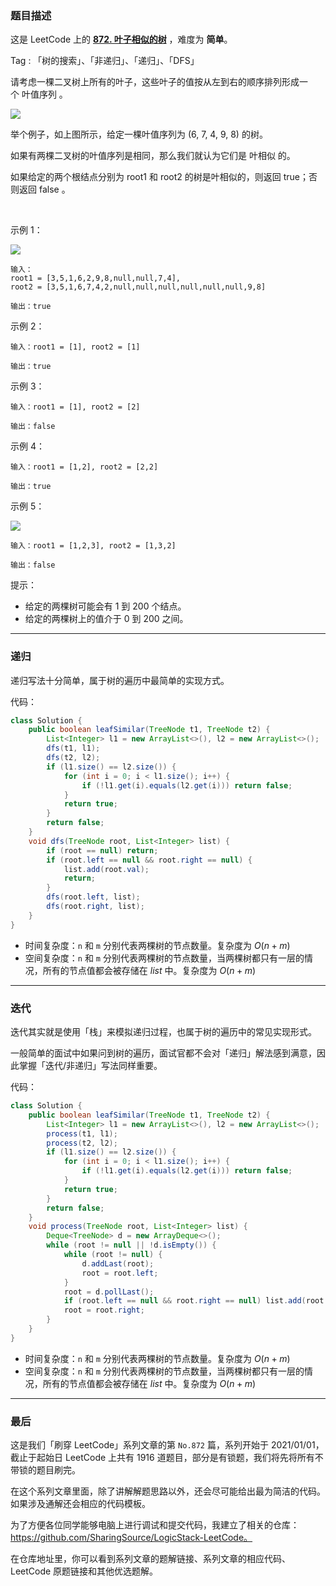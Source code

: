 ### 题目描述

这是 LeetCode 上的 **[872. 叶子相似的树](https://leetcode-cn.com/problems/leaf-similar-trees/solution/gong-shui-san-xie-yi-ti-shuang-jie-di-gu-udfc/)** ，难度为 **简单**。

Tag : 「树的搜索」、「非递归」、「递归」、「DFS」



请考虑一棵二叉树上所有的叶子，这些叶子的值按从左到右的顺序排列形成一个 叶值序列 。

![](https://s3-lc-upload.s3.amazonaws.com/uploads/2018/07/16/tree.png)

举个例子，如上图所示，给定一棵叶值序列为 (6, 7, 4, 9, 8) 的树。

如果有两棵二叉树的叶值序列是相同，那么我们就认为它们是 叶相似 的。

如果给定的两个根结点分别为 root1 和 root2 的树是叶相似的，则返回 true；否则返回 false 。

 

示例 1：

![](https://assets.leetcode.com/uploads/2020/09/03/leaf-similar-1.jpg)

```
输入：
root1 = [3,5,1,6,2,9,8,null,null,7,4], 
root2 = [3,5,1,6,7,4,2,null,null,null,null,null,null,9,8]

输出：true
```
示例 2：
```
输入：root1 = [1], root2 = [1]

输出：true
```
示例 3：
```
输入：root1 = [1], root2 = [2]

输出：false
```
示例 4：
```
输入：root1 = [1,2], root2 = [2,2]

输出：true
```
示例 5：

![](https://assets.leetcode.com/uploads/2020/09/03/leaf-similar-2.jpg)

```
输入：root1 = [1,2,3], root2 = [1,3,2]

输出：false
```

提示：
* 给定的两棵树可能会有 1 到 200 个结点。
* 给定的两棵树上的值介于 0 到 200 之间。

---

### 递归 

递归写法十分简单，属于树的遍历中最简单的实现方式。

代码：
```Java []
class Solution {
    public boolean leafSimilar(TreeNode t1, TreeNode t2) {
        List<Integer> l1 = new ArrayList<>(), l2 = new ArrayList<>();
        dfs(t1, l1);
        dfs(t2, l2);
        if (l1.size() == l2.size()) {
            for (int i = 0; i < l1.size(); i++) {
                if (!l1.get(i).equals(l2.get(i))) return false;
            }
            return true;
        }
        return false;
    }
    void dfs(TreeNode root, List<Integer> list) {
        if (root == null) return;
        if (root.left == null && root.right == null) {
            list.add(root.val);
            return;
        }
        dfs(root.left, list);
        dfs(root.right, list);
    }
}
```
* 时间复杂度：`n` 和 `m` 分别代表两棵树的节点数量。复杂度为 $O(n + m)$
* 空间复杂度：`n` 和 `m` 分别代表两棵树的节点数量，当两棵树都只有一层的情况，所有的节点值都会被存储在 $list$ 中。复杂度为 $O(n + m)$

---

### 迭代

迭代其实就是使用「栈」来模拟递归过程，也属于树的遍历中的常见实现形式。

一般简单的面试中如果问到树的遍历，面试官都不会对「递归」解法感到满意，因此掌握「迭代/非递归」写法同样重要。

代码：
```Java []
class Solution {
    public boolean leafSimilar(TreeNode t1, TreeNode t2) {
        List<Integer> l1 = new ArrayList<>(), l2 = new ArrayList<>();
        process(t1, l1);
        process(t2, l2);
        if (l1.size() == l2.size()) {
            for (int i = 0; i < l1.size(); i++) {
                if (!l1.get(i).equals(l2.get(i))) return false;
            }
            return true;
        }
        return false;
    }
    void process(TreeNode root, List<Integer> list) {
        Deque<TreeNode> d = new ArrayDeque<>();
        while (root != null || !d.isEmpty()) {
            while (root != null) {
                d.addLast(root);
                root = root.left;
            }
            root = d.pollLast();
            if (root.left == null && root.right == null) list.add(root.val);
            root = root.right;
        }
    }
}
```
* 时间复杂度：`n` 和 `m` 分别代表两棵树的节点数量。复杂度为 $O(n + m)$
* 空间复杂度：`n` 和 `m` 分别代表两棵树的节点数量，当两棵树都只有一层的情况，所有的节点值都会被存储在 $list$ 中。复杂度为 $O(n + m)$


---

### 最后

这是我们「刷穿 LeetCode」系列文章的第 `No.872` 篇，系列开始于 2021/01/01，截止于起始日 LeetCode 上共有 1916 道题目，部分是有锁题，我们将先将所有不带锁的题目刷完。

在这个系列文章里面，除了讲解解题思路以外，还会尽可能给出最为简洁的代码。如果涉及通解还会相应的代码模板。

为了方便各位同学能够电脑上进行调试和提交代码，我建立了相关的仓库：https://github.com/SharingSource/LogicStack-LeetCode。

在仓库地址里，你可以看到系列文章的题解链接、系列文章的相应代码、LeetCode 原题链接和其他优选题解。

